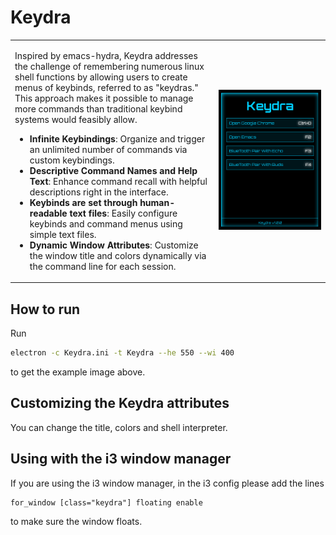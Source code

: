 # Keydra

<table>
  <tr>
    <td>
      <p>
      Inspired by emacs-hydra, Keydra addresses the challenge of remembering numerous linux shell functions by allowing users to create menus of keybinds, referred to as "keydras." This approach makes it possible to manage more commands than traditional keybind systems would feasibly allow.
      </p>
      
- **Infinite Keybindings**: Organize and trigger an unlimited number of commands via custom keybindings.
- **Descriptive Command Names and Help Text**: Enhance command recall with helpful descriptions right in the interface.
- **Keybinds are set through human-readable text files**: Easily configure keybinds and command menus using simple text files.
- **Dynamic Window Attributes**: Customize the window title and colors dynamically via the command line for each session.
    </td>
    <td>
      <img src="keydra.png" alt="Keydra Example" style="width:1500px;"/>
    </td>
  </tr>
</table>

## How to run

Run 

``` bash
electron -c Keydra.ini -t Keydra --he 550 --wi 400
```

to get the example image above.

## Customizing the Keydra attributes

You can change the title, colors and shell interpreter.

## Using with the i3 window manager

If you are using the i3 window manager, in the i3 config please add the lines

``` text
for_window [class="keydra"] floating enable
```

to make sure the window floats.

